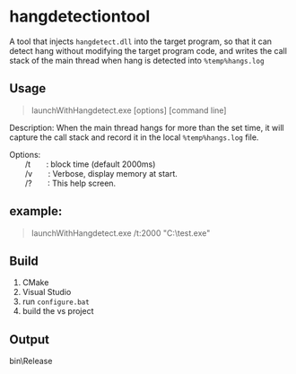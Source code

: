 # hangdetectiontool

A tool that injects `hangdetect.dll` into the target program, so that it can detect hang without modifying the target program code, and writes the call stack of the main thread when hang is detected into `%temp%hangs.log`

## Usage

> launchWithHangdetect.exe [options] [command line]

Description:
When the main thread hangs for more than the set time,
it will capture the call stack and record it in the local `%temp%hangs.log` file.

Options:  
&emsp;&emsp;/t&emsp;&emsp;: block time (default 2000ms)  
&emsp;&emsp;/v&emsp;&emsp;: Verbose, display memory at start.  
&emsp;&emsp;/?&emsp;&emsp;: This help screen.

## example:

> launchWithHangdetect.exe /t:2000 "C:\test.exe"

## Build

1. CMake
2. Visual Studio
3. run `configure.bat`
4. build the vs project

## Output

bin\Release
